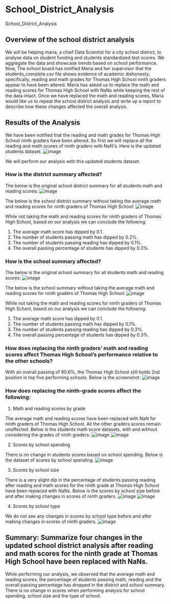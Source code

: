 # School_District_Analysis
School_District_Analysis
## Overview of the school district analysis

We will be helping maria, a chief Data Scientist for a city school district, to analyse data on student funding and students standardized test scores. We aggregate the data and showcase trends based on school performance.
Now, The school board has notified Maria and her supervisor that the students_complete.csv file shows evidence of academic dishonesty; specifically, reading and math grades for Thomas High School ninth graders appear to have been altered. 
Maria has asked us to replace the math and reading scores for Thomas High School with NaNs while keeping the rest of the data intact.
Once we have replaced the math and reading scores, Maria would like us to repeat the school district analysis and write up a report to describe how these changes affected the overall analysis.

## Results of the Analysis

We have been notified that the reading and math grades for Thomas High School ninth graders have been altered. So first we will replace all the reading and math scores 
of ninth graders with NaN's. Here is the updated students dataset.
![image](https://user-images.githubusercontent.com/111020934/188359243-ab1e4a7c-42e6-4344-aa7d-6424af407877.png)

We will perform our analysis with this updated students dataset.

### How is the district summary affected?

The below is the original school district summary for all students math and reading scores:
![image](https://user-images.githubusercontent.com/111020934/188299514-05bd94d8-008b-439f-9de1-903c752d861a.png)

The below is the school district summary without taking the average math and reading scores for ninth graders of Thomas High School:
![image](https://user-images.githubusercontent.com/111020934/188299525-668b2954-177b-4427-9b22-2fd53180cbcc.png)

While not taking the math and reading scores for ninth graders of Thomas High School, based on our analysis we can conclude the following:
  1. The average math score has dipped by 0.1.
  2. The number of students passing math has dipped by 0.2%.
  3. The number of students passing reading has dipped by 0.1%.
  4. The overall passing percentage of students has dipped by 0.3%.
  
### How is the school summary affected?

The below is the original school summary for all students math and reading scores:
![image](https://user-images.githubusercontent.com/111020934/188360087-4f39c7e7-57df-4432-aa08-d0dfe16b62e3.png)

The below is the school summary without taking the average math and reading scores for ninth graders of Thomas High School:
![image](https://user-images.githubusercontent.com/111020934/188360181-0707fc43-08b0-4027-8703-284121a3676c.png)

While not taking the math and reading scores for ninth graders of Thomas High School, based on our analysis we can conclude the following:
  1. The average math score has dipped by 0.1.
  2. The number of students passing math has dipped by 0.1%.
  3. The number of students passing reading has dipped by 0.3%.
  4. The overall passing percentage of students has dipped by 0.3%.

### How does replacing the ninth graders’ math and reading scores affect Thomas High School’s performance relative to the other schools?

With an overall passing of 90.6%, the Thomas High School still holds 2nd position in top five performing schools. Below is the screenshot:
![image](https://user-images.githubusercontent.com/111020934/188361137-173e2858-ae9c-48eb-941b-a3809e9347cf.png)

### How does replacing the ninth-grade scores affect the following:

1. Math and reading scores by grade

The average math and reading scores have been replaced with NaN for ninth graders of Thomas High School. All the other graders scores remain unaffected.
Below is the students math score datasets, with and without considering the grades of ninth graders:
![image](https://user-images.githubusercontent.com/111020934/188361941-d85a04b2-61f8-4635-abd8-c954dafb6526.png)
![image](https://user-images.githubusercontent.com/111020934/188362007-f084bd60-65b9-444b-b406-234d1e7e55fc.png)

2. Scores by school spending

There is no change in students scores based on school spending. Below is the dataset of scores by school spending.
![image](https://user-images.githubusercontent.com/111020934/188363159-67729976-4e87-4188-8007-6e42f08e5252.png)

3. Scores by school size

There is a very slight dip in the percentage of students passing reading after reading and math scores for the ninth grade at Thomas High School have been replaced with NaNs.
Below is the scores by school size before and after making changes in scores of ninth graders.
![image](https://user-images.githubusercontent.com/111020934/188363843-46c31263-8fed-4b5d-8551-bd7bcc460c18.png)
![image](https://user-images.githubusercontent.com/111020934/188363882-6471712a-0c5c-4bc7-9e5a-b3acfb1e99de.png)

4. Scores by school type

We do not see any changes in scores by school type before and after making changes in scores of ninth graders.
![image](https://user-images.githubusercontent.com/111020934/188364165-fff591e0-c9fd-4d2e-ac77-f197ea527b59.png)


## Summary: Summarize four changes in the updated school district analysis after reading and math scores for the ninth grade at Thomas High School have been replaced with NaNs.

While performing our analysis, we observed that the average math and reading scores, the percentage of students passing math, reading and the overall passing percentage has dropped in the district and school summary. There is no change in scores when performing analysis for school spending, school size and the type of school.
